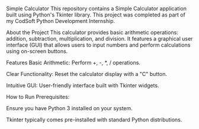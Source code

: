 Simple Calculator
This repository contains a Simple Calculator application built using Python's Tkinter library. This project was completed as part of my CodSoft Python Development Internship.

About the Project
This calculator provides basic arithmetic operations: addition, subtraction, multiplication, and division. It features a graphical user interface (GUI) that allows users to input numbers and perform calculations using on-screen buttons.

Features
Basic Arithmetic: Perform +, -, *, / operations.

Clear Functionality: Reset the calculator display with a "C" button.

Intuitive GUI: User-friendly interface built with Tkinter widgets.

How to Run
Prerequisites:

Ensure you have Python 3 installed on your system.

Tkinter typically comes pre-installed with standard Python distributions.

